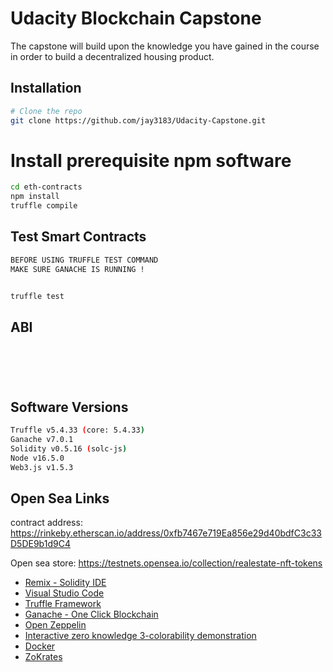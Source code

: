 # Udacity Blockchain Capstone

The capstone will build upon the knowledge you have gained in the course in order to build a decentralized housing product. 

## Installation

```bash
# Clone the repo
git clone https://github.com/jay3183/Udacity-Capstone.git
```

# Install prerequisite npm software
```bash
cd eth-contracts
npm install
truffle compile
```

## Test Smart Contracts

```bash
BEFORE USING TRUFFLE TEST COMMAND
MAKE SURE GANACHE IS RUNNING !


truffle test
```

## ABI

```bash






```


## Software Versions 

```sh
Truffle v5.4.33 (core: 5.4.33)
Ganache v7.0.1
Solidity v0.5.16 (solc-js)
Node v16.5.0
Web3.js v1.5.3
```

## Open Sea Links

contract address:
https://rinkeby.etherscan.io/address/0xfb7467e719Ea856e29d40bdfC3c33D5DE9b1d9C4

Open sea store:
https://testnets.opensea.io/collection/realestate-nft-tokens



* [Remix - Solidity IDE](https://remix.ethereum.org/)
* [Visual Studio Code](https://code.visualstudio.com/)
* [Truffle Framework](https://truffleframework.com/)
* [Ganache - One Click Blockchain](https://truffleframework.com/ganache)
* [Open Zeppelin ](https://openzeppelin.org/)
* [Interactive zero knowledge 3-colorability demonstration](http://web.mit.edu/~ezyang/Public/graph/svg.html)
* [Docker](https://docs.docker.com/install/)
* [ZoKrates](https://github.com/Zokrates/ZoKrates)
